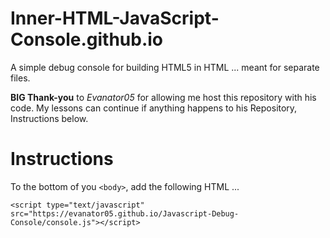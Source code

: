 # Inner-HTML-JavaScript-Console.github.io
A simple debug console for building HTML5 in HTML ... meant for separate files.

**BIG Thank-you** to *Evanator05* for allowing me host this repository with his code. My lessons can continue if anything happens to his Repository, Instructions below.

# Instructions

To the bottom of you `<body>`, add the following HTML ...
```HTML5
<script type="text/javascript" src="https://evanator05.github.io/Javascript-Debug-Console/console.js"></script>
```
